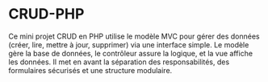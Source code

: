 # CRUD-PHP
Ce mini projet CRUD en PHP utilise le modèle MVC pour gérer des données (créer, lire, mettre à jour, supprimer) via une interface simple. Le modèle gère la base de données, le contrôleur assure la logique, et la vue affiche les données. Il met en avant la séparation des responsabilités, des formulaires sécurisés et une structure modulaire.
